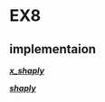 # EX8


  ## implementaion
  
  ***[x_shaply](https://github.com/LIADN7/fairpy/blob/master/fairpy/items/x_shapley.py)***
  
  ***[shaply](https://github.com/LIADN7/fairpy/blob/master/fairpy/items/shapley.py)***

